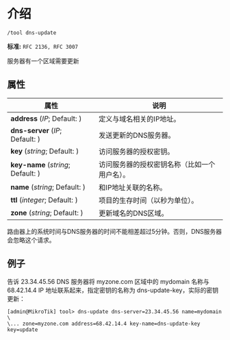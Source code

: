 # 介绍

`/tool dns-update`

**标准:** `RFC 2136, RFC 3007`

服务器有一个区域需要更新

## 属性

| 属性                               | 说明                                         |
| ---------------------------------- | -------------------------------------------- |
| **address** (_IP_; Default: )      | 定义与域名相关的IP地址。                     |
| **dns-server** (_IP_; Default: )   | 发送更新的DNS服务器。                        |
| **key** (_string_; Default: )      | 访问服务器的授权密钥。                       |
| **key-name** (_string_; Default: ) | 访问服务器的授权密钥名称（比如一个用户名）。 |
| **name** (_string_; Default: )     | 和IP地址关联的名称。                         |
| **ttl** (_integer_; Default: )     | 项目的生存时间（以秒为单位）。               |
| **zone** (_string_; Default: )     | 更新域名的DNS区域。                          |

路由器上的系统时间与DNS服务器的时间不能相差超过5分钟。否则，DNS服务器会忽略这个请求。

## 例子

告诉 23.34.45.56 DNS 服务器将 myzone.com 区域中的 mydomain 名称与 68.42.14.4 IP 地址联系起来，指定密钥的名称为 dns-update-key，实际的密钥更新：

```shell
[admin@MikroTik] tool> dns-update dns-server=23.34.45.56 name=mydomain \
\... zone=myzone.com address=68.42.14.4 key-name=dns-update-key key=update
```
